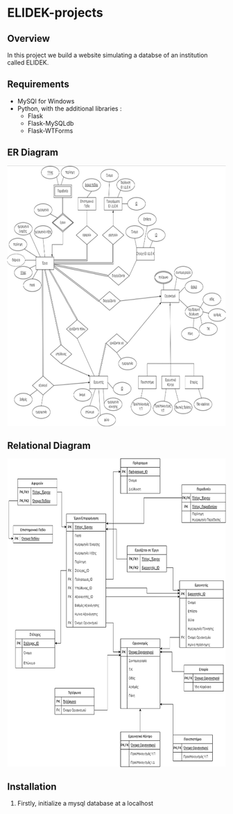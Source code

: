 # ELIDEK-projects

## Overview
In this project we build a website simulating a databse of an institution called ELIDEK.

## Requirements
- MySQl for Windows
- Python, with the additional libraries :
  - Flask
  - Flask-MySQLdb
  - Flask-WTForms

## ER Diagram
<div align="center">
  <img src="https://github.com/nikossk/ELIDEK-projects/blob/main/images/ER%20diagram.png?raw=true" width="980" height="600"/>
</div>

## Relational Diagram
<div align="center">
  <img src="https://github.com/nikossk/ELIDEK-projects/blob/main/images/Relational%20diagram.png?raw=true" width="700" height="710"/>
</div>

## Installation
1. Firstly, initialize a mysql database at a localhost
